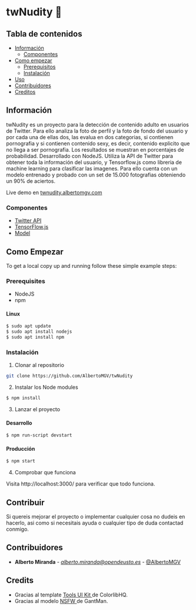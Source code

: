 # twNudity 💋

<!-- TABLE OF CONTENTS -->
## Tabla de contenidos

* [Información](#información)
  * [Componentes](#componentes)
* [Como empezar](#como-empezar)
  * [Prerequisitos](#prerequisitos)
  * [Instalación](#instalación)
* [Uso](#uso)
* [Contribuidores](#contribuidores)
* [Creditos](#creditos)




<!-- ABOUT THE PROJECT -->
## Información

twNudity es un proyecto para la detección de contenido adulto en usuarios de Twitter. Para ello analiza la foto de perfil y la foto de fondo del usuario y por cada una de ellas dos, las evalua en dos categorias, si contienen pornografia y si contienen contenido sexy, es decir, contenido explicito que no llega a ser pornografia. Los resultados se muestran en porcentajes de probabilidad. Desarrollado con NodeJS. Utiliza la API de Twitter para obtener toda la información del usuario, y Tensorflow.js como libreria de machine learning para clasificar las imagenes. Para ello cuenta con un modelo entrenado y probado con un set de 15.000 fotografias obteniendo un 90% de aciertos.

Live demo en [twnudity.albertomgv.com](http://twnudity.albertomgv.com/)

### Componentes
* [Twitter API](https://developer.twitter.com/en/docs)
* [TensorFlow.js](https://www.tensorflow.org/js)
* [Model](https://github.com/gantman/nsfw_model)


<!-- GETTING STARTED -->
## Como Empezar

To get a local copy up and running follow these simple example steps:

### Prerequisites
* NodeJS
* npm

#### Linux
```sh
$ sudo apt update
$ sudo apt install nodejs
$ sudo apt install npm
```

### Instalación

1. Clonar al repositorio
```sh
git clone https://github.com/AlbertoMGV/twNudity
```

2. Instalar los Node modules

```sh
$ npm install
```

3. Lanzar el proyecto

#### Desarrollo
```sh
$ npm run-script devstart
```

#### Producción
```sh
$ npm start
```

4. Comprobar que funciona

Visita http://localhost:3000/ para verificar que todo funciona.


<!-- CONTRIBUTING -->
## Contribuir

Si quereis mejorar el proyecto o implementar cualquier cosa no dudeis en hacerlo, asi como si necesitais ayuda o cualquier tipo de duda contactad conmigo.

<!-- CONTRIBUTORS -->
## Contribuidores

* **Alberto Miranda**	-	*alberto.miranda@opendeusto.es*	-	[@AlbertoMGV](https://github.com/AlbertoMGV)

## Credits

- Gracias al template [ Tools UI Kit ](https://colorlib.com/wp/template/tools-ui-kit/) de ColorlibHQ.
- Gracias al modelo [ NSFW ](https://github.com/gantman/nsfw_model) de GantMan.
